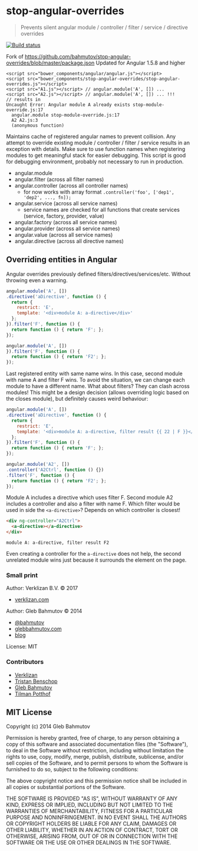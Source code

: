 # stop-angular-overrides

> Prevents silent angular module / controller / filter / service / directive overrides

[![Build status][stop-angular-overrides-ci-image] ][stop-angular-overrides-ci-url]

Fork of https://github.com/bahmutov/stop-angular-overrides/blob/master/package.json
Updated for Angular 1.5.8 and higher

```
<script src="bower_components/angular/angular.js"></script>
<script src="bower_components/stop-angular-overrides/stop-angular-overrides.js"></script>
<script src="A1.js"></script> // angular.module('A', []) ...
<script src="A2.js"></script> // angular.module('A', []) ... !!!
// results in
Uncaught Error: Angular module A already exists stop-module-override.js:17
  angular.module stop-module-override.js:17
  A2 A2.js:3
  (anonymous function)
```


Maintains cache of registered angular names
to prevent collision. Any attempt to override existing module / controller / filter / service
results in an exception with details. Make sure to use function names when
registering modules to get meaningful stack for easier debugging.
This script is good for debugging environment, probably not necessary to run
in production.

* angular.module
* angular.filter (across all filter names)
* angular.controller (across all controller names)
  * for now works with array format `.controller('foo', ['dep1', 'dep2', ..., fn]);`
* angular.service (across all service names)
  * service names are checked for all functions that create services (service, factory, provider, value)
* angular.factory (across all service names)
* angular.provider (across all service names)
* angular.value (across all service names)
* angular.directive (across all directive names)

## Overriding entities in Angular

Angular overrides previously defined filters/directives/services/etc. Without throwing even a warning.

```js
angular.module('A', [])
.directive('aDirective', function () {
  return {
    restrict: 'E',
    template: '<div>module A: a-directive</div>'
  };
}).filter('F', function () {
  return function () { return 'F'; };
});

angular.module('A', [])
}).filter('F', function () {
  return function () { return 'F2'; };
});
```

Last registered entity with same name wins. In this case, second module with
name A and filter F wins. To avoid the situation, we can change each module to
have a different name. What about filters? They can clash across modules!
This might be a design decision (allows overriding logic based on the closes module),
but definitely causes weird behaviour:

```js
angular.module('A', [])
.directive('aDirective', function () {
  return {
    restrict: 'E',
    template: '<div>module A: a-directive, filter result {{ 22 | F }}</div>'
  };
}).filter('F', function () {
  return function () { return 'F'; };
});

angular.module('A2', [])
.controller('A2Ctrl', function () {})
.filter('F', function () {
  return function () { return 'F2'; };
});
```

Module A includes a directive which uses filter F. Second module A2
includes a controller and also a filter with name F. Which filter would be
used in side the `<a-directive>`? Depends on which controller is closest!

```html
<div ng-controller="A2Ctrl">
  <a-directive></a-directive>
</div>
```

`module A: a-directive, filter result F2`

Even creating a controller for the `a-directive` does not help, the second
unrelated module wins just because it surrounds the element on the page.

### Small print

Author: Verklizan B.V. &copy; 2017

* [verklizan.com](http://verklizan.com)

Author: Gleb Bahmutov &copy; 2014

* [@bahmutov](https://twitter.com/bahmutov)
* [glebbahmutov.com](http://glebbahmutov.com)
* [blog](http://glebbahmutov.com/blog/)

License: MIT

### Contributors

* [Verklizan](https://github.com/Verklizan)
* [Tristan Benschop](https://github.com/TristanBenschop)
* [Gleb Bahmutov](https://github.com/bahmutov)
* [Tilman Potthof](https://github.com/tilmanpotthof)

## MIT License

Copyright (c) 2014 Gleb Bahmutov

Permission is hereby granted, free of charge, to any person
obtaining a copy of this software and associated documentation
files (the "Software"), to deal in the Software without
restriction, including without limitation the rights to use,
copy, modify, merge, publish, distribute, sublicense, and/or sell
copies of the Software, and to permit persons to whom the
Software is furnished to do so, subject to the following
conditions:

The above copyright notice and this permission notice shall be
included in all copies or substantial portions of the Software.

THE SOFTWARE IS PROVIDED "AS IS", WITHOUT WARRANTY OF ANY KIND,
EXPRESS OR IMPLIED, INCLUDING BUT NOT LIMITED TO THE WARRANTIES
OF MERCHANTABILITY, FITNESS FOR A PARTICULAR PURPOSE AND
NONINFRINGEMENT. IN NO EVENT SHALL THE AUTHORS OR COPYRIGHT
HOLDERS BE LIABLE FOR ANY CLAIM, DAMAGES OR OTHER LIABILITY,
WHETHER IN AN ACTION OF CONTRACT, TORT OR OTHERWISE, ARISING
FROM, OUT OF OR IN CONNECTION WITH THE SOFTWARE OR THE USE OR
OTHER DEALINGS IN THE SOFTWARE.

[stop-angular-overrides-ci-image]: https://travis-ci.org/Verklizan/stop-angular-overrides.svg?branch=master
[stop-angular-overrides-ci-url]: https://travis-ci.org/Verklizan/stop-angular-overrides
